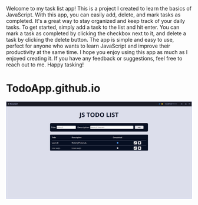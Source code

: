 Welcome to my task list app! This is a project I created to learn the basics of JavaScript. With this app, you can easily add, delete, and mark tasks as completed. It's a great way to stay organized and keep track of your daily tasks.
To get started, simply add a task to the list and hit enter. 
You can mark a task as completed by clicking the checkbox next to it,
and delete a task by clicking the delete button. The app is simple and easy to use,
perfect for anyone who wants to learn JavaScript and improve their productivity at the same time.
I hope you enjoy using this app as much as I enjoyed creating it. 
If you have any feedback or suggestions, feel free to reach out to me. Happy tasking!
# TodoApp.github.io


![Preview](assets/images/preview.png)
